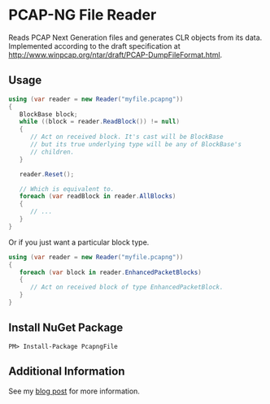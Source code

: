 # PCAP-NG File Reader

Reads PCAP Next Generation files and generates CLR objects from its data. Implemented according to the draft specification at http://www.winpcap.org/ntar/draft/PCAP-DumpFileFormat.html.

## Usage

```csharp
using (var reader = new Reader("myfile.pcapng"))
{
   BlockBase block;
   while ((block = reader.ReadBlock()) != null)
   {
      // Act on received block. It's cast will be BlockBase 
      // but its true underlying type will be any of BlockBase's
      // children.
   }

   reader.Reset();

   // Which is equivalent to.
   foreach (var readBlock in reader.AllBlocks)
   {
      // ...
   }
}
```

Or if you just want a particular block type.

```csharp
using (var reader = new Reader("myfile.pcapng"))
{
   foreach (var block in reader.EnhancedPacketBlocks)
   {
      // Act on received block of type EnhancedPacketBlock.
   }
}
```

## Install NuGet Package
<pre><code>PM&gt; Install-Package PcapngFile </code></pre>

## Additional Information

See my <a href="http://awalsh128.blogspot.com/2013/04/pcap-ng-reader-for-net.html">blog post</a> for more information.
